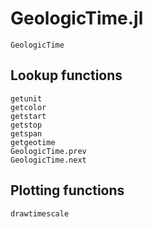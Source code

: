 # GeologicTime.jl

```@docs
GeologicTime
```

## Lookup functions

```@docs
getunit
getcolor
getstart
getstop
getspan
getgeotime
GeologicTime.prev
GeologicTime.next
```

## Plotting functions

```@docs
drawtimescale
```
